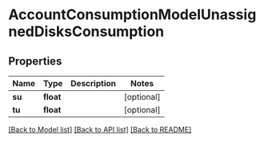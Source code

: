 # AccountConsumptionModelUnassignedDisksConsumption

## Properties
Name | Type | Description | Notes
------------ | ------------- | ------------- | -------------
**su** | **float** |  | [optional] 
**tu** | **float** |  | [optional] 

[[Back to Model list]](../README.md#documentation-for-models) [[Back to API list]](../README.md#documentation-for-api-endpoints) [[Back to README]](../README.md)


